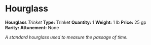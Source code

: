 # Hourglass

**Hourglass**
_Trinket_
**Type:** Trinket
**Quantity:** 1
**Weight:** 1 lb
**Price:** 25 gp
**Rarity:** 
**Attunement:** None

*A standard hourglass used to measure the passage of time.*
